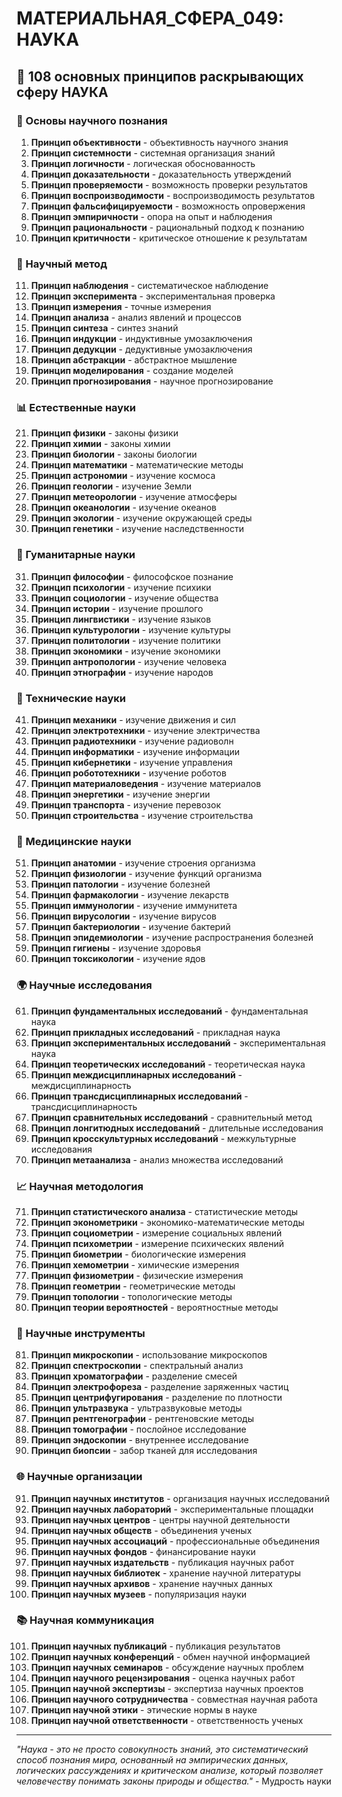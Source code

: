 # МАТЕРИАЛЬНАЯ_СФЕРА_049: НАУКА

## 🌟 108 основных принципов раскрывающих сферу НАУКА

### 🔬 Основы научного познания

1. **Принцип объективности** - объективность научного знания
2. **Принцип системности** - системная организация знаний
3. **Принцип логичности** - логическая обоснованность
4. **Принцип доказательности** - доказательность утверждений
5. **Принцип проверяемости** - возможность проверки результатов
6. **Принцип воспроизводимости** - воспроизводимость результатов
7. **Принцип фальсифицируемости** - возможность опровержения
8. **Принцип эмпиричности** - опора на опыт и наблюдения
9. **Принцип рациональности** - рациональный подход к познанию
10. **Принцип критичности** - критическое отношение к результатам

### 🧪 Научный метод

11. **Принцип наблюдения** - систематическое наблюдение
12. **Принцип эксперимента** - экспериментальная проверка
13. **Принцип измерения** - точные измерения
14. **Принцип анализа** - анализ явлений и процессов
15. **Принцип синтеза** - синтез знаний
16. **Принцип индукции** - индуктивные умозаключения
17. **Принцип дедукции** - дедуктивные умозаключения
18. **Принцип абстракции** - абстрактное мышление
19. **Принцип моделирования** - создание моделей
20. **Принцип прогнозирования** - научное прогнозирование

### 📊 Естественные науки

21. **Принцип физики** - законы физики
22. **Принцип химии** - законы химии
23. **Принцип биологии** - законы биологии
24. **Принцип математики** - математические методы
25. **Принцип астрономии** - изучение космоса
26. **Принцип геологии** - изучение Земли
27. **Принцип метеорологии** - изучение атмосферы
28. **Принцип океанологии** - изучение океанов
29. **Принцип экологии** - изучение окружающей среды
30. **Принцип генетики** - изучение наследственности

### 🧠 Гуманитарные науки

31. **Принцип философии** - философское познание
32. **Принцип психологии** - изучение психики
33. **Принцип социологии** - изучение общества
34. **Принцип истории** - изучение прошлого
35. **Принцип лингвистики** - изучение языков
36. **Принцип культурологии** - изучение культуры
37. **Принцип политологии** - изучение политики
38. **Принцип экономики** - изучение экономики
39. **Принцип антропологии** - изучение человека
40. **Принцип этнографии** - изучение народов

### 🔬 Технические науки

41. **Принцип механики** - изучение движения и сил
42. **Принцип электротехники** - изучение электричества
43. **Принцип радиотехники** - изучение радиоволн
44. **Принцип информатики** - изучение информации
45. **Принцип кибернетики** - изучение управления
46. **Принцип робототехники** - изучение роботов
47. **Принцип материаловедения** - изучение материалов
48. **Принцип энергетики** - изучение энергии
49. **Принцип транспорта** - изучение перевозок
50. **Принцип строительства** - изучение строительства

### 🏥 Медицинские науки

51. **Принцип анатомии** - изучение строения организма
52. **Принцип физиологии** - изучение функций организма
53. **Принцип патологии** - изучение болезней
54. **Принцип фармакологии** - изучение лекарств
55. **Принцип иммунологии** - изучение иммунитета
56. **Принцип вирусологии** - изучение вирусов
57. **Принцип бактериологии** - изучение бактерий
58. **Принцип эпидемиологии** - изучение распространения болезней
59. **Принцип гигиены** - изучение здоровья
60. **Принцип токсикологии** - изучение ядов

### 🌍 Научные исследования

61. **Принцип фундаментальных исследований** - фундаментальная наука
62. **Принцип прикладных исследований** - прикладная наука
63. **Принцип экспериментальных исследований** - экспериментальная наука
64. **Принцип теоретических исследований** - теоретическая наука
65. **Принцип междисциплинарных исследований** - междисциплинарность
66. **Принцип трансдисциплинарных исследований** - трансдисциплинарность
67. **Принцип сравнительных исследований** - сравнительный метод
68. **Принцип лонгитюдных исследований** - длительные исследования
69. **Принцип кросскультурных исследований** - межкультурные исследования
70. **Принцип метаанализа** - анализ множества исследований

### 📈 Научная методология

71. **Принцип статистического анализа** - статистические методы
72. **Принцип эконометрики** - экономико-математические методы
73. **Принцип социометрии** - измерение социальных явлений
74. **Принцип психометрии** - измерение психических явлений
75. **Принцип биометрии** - биологические измерения
76. **Принцип хемометрии** - химические измерения
77. **Принцип физиометрии** - физические измерения
78. **Принцип геометрии** - геометрические методы
79. **Принцип топологии** - топологические методы
80. **Принцип теории вероятностей** - вероятностные методы

### 🔬 Научные инструменты

81. **Принцип микроскопии** - использование микроскопов
82. **Принцип спектроскопии** - спектральный анализ
83. **Принцип хроматографии** - разделение смесей
84. **Принцип электрофореза** - разделение заряженных частиц
85. **Принцип центрифугирования** - разделение по плотности
86. **Принцип ультразвука** - ультразвуковые методы
87. **Принцип рентгенографии** - рентгеновские методы
88. **Принцип томографии** - послойное исследование
89. **Принцип эндоскопии** - внутреннее исследование
90. **Принцип биопсии** - забор тканей для исследования

### 🌐 Научные организации

91. **Принцип научных институтов** - организация научных исследований
92. **Принцип научных лабораторий** - экспериментальные площадки
93. **Принцип научных центров** - центры научной деятельности
94. **Принцип научных обществ** - объединения ученых
95. **Принцип научных ассоциаций** - профессиональные объединения
96. **Принцип научных фондов** - финансирование науки
97. **Принцип научных издательств** - публикация научных работ
98. **Принцип научных библиотек** - хранение научной литературы
99. **Принцип научных архивов** - хранение научных данных
100. **Принцип научных музеев** - популяризация науки

### 📚 Научная коммуникация

101. **Принцип научных публикаций** - публикация результатов
102. **Принцип научных конференций** - обмен научной информацией
103. **Принцип научных семинаров** - обсуждение научных проблем
104. **Принцип научного рецензирования** - оценка научных работ
105. **Принцип научной экспертизы** - экспертиза научных проектов
106. **Принцип научного сотрудничества** - совместная научная работа
107. **Принцип научной этики** - этические нормы в науке
108. **Принцип научной ответственности** - ответственность ученых

---

*"Наука - это не просто совокупность знаний, это систематический способ познания мира, основанный на эмпирических данных, логических рассуждениях и критическом анализе, который позволяет человечеству понимать законы природы и общества."* - Мудрость науки
